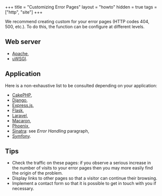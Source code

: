 +++
title = "Customizing Error Pages"
layout = "howto"
hidden = true
tags = ["http", "site"]
+++

We recommend creating custom for your error pages (HTTP codes 404, 500, etc.). To do this, the function can be configure at different levels.

## Web server

  - [Apache](https://httpd.apache.org/docs/2.4/en/custom-error.html),
  - [uWSGI](https://uwsgi-docs.readthedocs.io/en/latest/Options.html).

## Application

Here is a non-exhaustive list to be consulted depending on your application:

  - [CakePHP](https://book.cakephp.org/3/en/development/errors.html),
  - [Django](https://docs.djangoproject.com/en/dev/topics/http/views/#customizing-error-views),
  - [Express.js](https://expressjs.com/en/guide/error-handling.html),
  - [Flask](https://flask.palletsprojects.com/en/1.1.x/patterns/errorpages/),
  - [Laravel](https://laravel.com/docs/6.x/errors),
  - [Macaron](https://go-macaron.com/middlewares/templating#response-status-error-and-redirect),
  - [Phoenix](https://hexdocs.pm/phoenix/errors.html),
  - [Sinatra](http://sinatrarb.com/intro.html): see *Error Handling* paragraph,
  - [Symfony](https://symfony.com/doc/current/controller/error_pages.html).

## Tips

- Check the traffic on these pages: if you observe a serious increase in the number of visits to your error pages then you may more easily find the origin of the problem.
- Display links to other pages so that a visitor can continue their browsing.
- Implement a contact form so that it is possible to get in touch with you if necessary.

